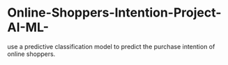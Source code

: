 # Online-Shoppers-Intention-Project-AI-ML-
use a predictive classification model to predict the purchase intention of online shoppers.
